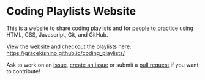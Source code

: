 # Coding Playlists Website
 
This is a website to share coding playlists and for people to practice using HTML, CSS, Javascript, Git, and GitHub. 

View the website and checkout the playlists here: https://gracekishino.github.io/coding_playlists/

Ask to work on an [issue](https://github.com/gracekishino/coding_playlists/issues), [create an issue](https://github.com/gracekishino/coding_playlists/issues/new) or submit a [pull request](https://github.com/gracekishino/coding_playlists/pulls) if you want to contribute!
